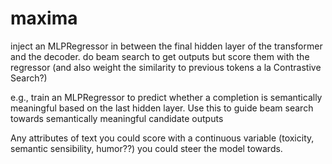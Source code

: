 # maxima

inject an MLPRegressor in between the final hidden layer of the transformer and the decoder. do beam search to get outputs but score them with the regressor (and also weight the similarity to previous tokens a la Contrastive Search?)

e.g., train an MLPRegressor to predict whether a completion is semantically meaningful based on the last hidden layer. Use this to guide beam search towards semantically meaningful candidate outputs

Any attributes of text you could score with a continuous variable (toxicity, semantic sensibility, humor??) you could steer the model towards.